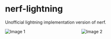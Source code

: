 # nerf-lightning
Unofficial lightning implementation version of nerf.

<div style="display: flex;">
  <div style="flex: 50%;">
    <img src="https://github.com/gentleman-zhong/nerf-lightning/assets/74064666/bb2429b1-0cbb-4f45-b49d-686540effe9d" alt="Image 1">
  </div>
  <div style="flex: 50%;">
    <img src="https://github.com/gentleman-zhong/nerf-lightning/assets/74064666/8ffdd40e-c389-47f5-a3df-86400e55488c" alt="Image 2">
  </div>
</div>

